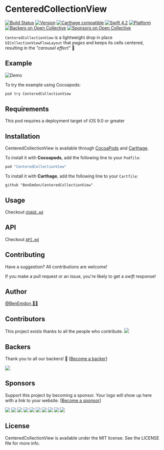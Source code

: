# CenteredCollectionView
[![Build Status](https://travis-ci.org/BenEmdon/CenteredCollectionView.svg?branch=master)](https://travis-ci.org/BenEmdon/CenteredCollectionView)
[![Version](https://img.shields.io/cocoapods/v/CenteredCollectionView.svg?style=flat)](http://cocoapods.org/pods/CenteredCollectionView)
[![Carthage compatible](https://img.shields.io/badge/Carthage-compatible-4BC51D.svg?style=flat)](https://github.com/Carthage/Carthage)
[![Swift 4.2](https://img.shields.io/badge/Swift-4.2-orange.svg?style=flat)](https://swift.org)
[![Platform](https://img.shields.io/badge/platforms-iOS%20%7C%20tvOS-orange.svg)](http://cocoapods.org/pods/CenteredCollectionView)
[![Backers on Open Collective](https://opencollective.com/CenteredCollectionView/backers/badge.svg?style=flat)](#backers) 
[![Sponsors on Open Collective](https://opencollective.com/CenteredCollectionView/sponsors/badge.svg?style=flat)](#sponsors) 

`CenteredCollectionView` is a lightweight drop in place `UICollectionViewFlowLayout` that _pages_ and keeps its cells centered, resulting in the _"carousel effect"_ 🎡

## Example

![Demo](/.github/demo.gif)

To try the example using Cocoapods:
```bash
pod try CenteredCollectionView
```

## Requirements
This pod requires a deployment target of iOS 9.0 or greater

## Installation

CenteredCollectionView is available through [CocoaPods](http://cocoapods.org) and [Carthage](https://github.com/Carthage/Carthage).

To install it with **Cocoapods**, add the following line to your `Podfile`:
```ruby
pod "CenteredCollectionView"
```

To install it with **Carthage**, add the following line to your `Cartfile`:
```
github "BenEmdon/CenteredCollectionView"
```

## Usage
Checkout [`USAGE.md`](/USAGE.md)

## API
Checkout [`API.md`](/API.md)

## Contributing

Have a suggestion? All contributions are welcome!

If you make a pull request or an issue, you're likely to get a _swift_ response!

## Author

[@BenEmdon 👨‍💻](https://twitter.com/BenEmdon)

## Contributors

This project exists thanks to all the people who contribute. 
<a href="https://github.com/BenEmdon/CenteredCollectionView/graphs/contributors"><img src="https://opencollective.com/CenteredCollectionView/contributors.svg?width=890&button=false" /></a>


## Backers

Thank you to all our backers! 🙏 [[Become a backer](https://opencollective.com/CenteredCollectionView#backer)]

<a href="https://opencollective.com/CenteredCollectionView#backers" target="_blank"><img src="https://opencollective.com/CenteredCollectionView/backers.svg?width=890"></a>


## Sponsors

Support this project by becoming a sponsor. Your logo will show up here with a link to your website. [[Become a sponsor](https://opencollective.com/CenteredCollectionView#sponsor)]

<a href="https://opencollective.com/CenteredCollectionView/sponsor/0/website" target="_blank"><img src="https://opencollective.com/CenteredCollectionView/sponsor/0/avatar.svg"></a>
<a href="https://opencollective.com/CenteredCollectionView/sponsor/1/website" target="_blank"><img src="https://opencollective.com/CenteredCollectionView/sponsor/1/avatar.svg"></a>
<a href="https://opencollective.com/CenteredCollectionView/sponsor/2/website" target="_blank"><img src="https://opencollective.com/CenteredCollectionView/sponsor/2/avatar.svg"></a>
<a href="https://opencollective.com/CenteredCollectionView/sponsor/3/website" target="_blank"><img src="https://opencollective.com/CenteredCollectionView/sponsor/3/avatar.svg"></a>
<a href="https://opencollective.com/CenteredCollectionView/sponsor/4/website" target="_blank"><img src="https://opencollective.com/CenteredCollectionView/sponsor/4/avatar.svg"></a>
<a href="https://opencollective.com/CenteredCollectionView/sponsor/5/website" target="_blank"><img src="https://opencollective.com/CenteredCollectionView/sponsor/5/avatar.svg"></a>
<a href="https://opencollective.com/CenteredCollectionView/sponsor/6/website" target="_blank"><img src="https://opencollective.com/CenteredCollectionView/sponsor/6/avatar.svg"></a>
<a href="https://opencollective.com/CenteredCollectionView/sponsor/7/website" target="_blank"><img src="https://opencollective.com/CenteredCollectionView/sponsor/7/avatar.svg"></a>
<a href="https://opencollective.com/CenteredCollectionView/sponsor/8/website" target="_blank"><img src="https://opencollective.com/CenteredCollectionView/sponsor/8/avatar.svg"></a>
<a href="https://opencollective.com/CenteredCollectionView/sponsor/9/website" target="_blank"><img src="https://opencollective.com/CenteredCollectionView/sponsor/9/avatar.svg"></a>



## License

CenteredCollectionView is available under the MIT license. See the LICENSE file for more info.
